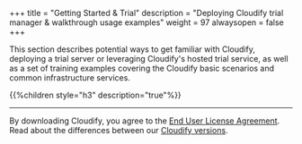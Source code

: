 +++
title = "Getting Started & Trial"
description = "Deploying Cloudify trial manager & walkthrough usage examples"
weight = 97
alwaysopen = false
+++

This section describes potential ways to get familiar with Cloudify, deploying a trial server or leveraging Cloudify's hosted trial service, as well as a set of training examples covering the Cloudify basic scenarios and common infrastructure services.


{{%children style="h3" description="true"%}}

___
By downloading Cloudify, you agree to the [End User License Agreement](https://cloudify.co/license).
Read about the differences between our [Cloudify versions](https://cloudify.co/product/community-enterprise-editions).
